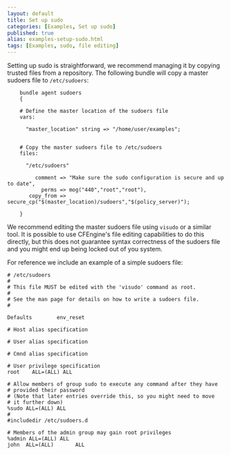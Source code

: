 ```yaml
---
layout: default
title: Set up sudo
categories: [Examples, Set up sudo]
published: true
alias: examples-setup-sudo.html
tags: [Examples, sudo, file editing]
---
```


Setting up sudo is straightforward, we recommend managing it by copying trusted files from a repository. The following bundle will copy a master sudoers file to `/etc/sudoers`:

```cf3
	bundle agent sudoers
	{

	# Define the master location of the sudoers file
	vars:

	  "master_location" string => "/home/user/examples";


	# Copy the master sudoers file to /etc/sudoers
	files:

	  "/etc/sudoers"

	     comment => "Make sure the sudo configuration is secure and up to date",
	       perms => mog("440","root","root"),
	   copy_from => secure_cp("$(master_location)/sudoers","$(policy_server)");

	}
```

We recommend editing the master sudoers file using `visudo` or a similar tool. It is possible to use CFEngine's file editing capabilities to do this directly, but this does not guarantee syntax correctness of the sudoers file and you might end up being locked out of you system.

For reference we include an example of a simple sudoers file:

	# /etc/sudoers
	#
	# This file MUST be edited with the 'visudo' command as root.
	#
	# See the man page for details on how to write a sudoers file.
	#

	Defaults        env_reset

	# Host alias specification

	# User alias specification

	# Cmnd alias specification

	# User privilege specification
	root    ALL=(ALL) ALL

	# Allow members of group sudo to execute any command after they have
	# provided their password
	# (Note that later entries override this, so you might need to move
	# it further down)
	%sudo ALL=(ALL) ALL
	#
	#includedir /etc/sudoers.d

	# Members of the admin group may gain root privileges
	%admin ALL=(ALL) ALL
	john  ALL=(ALL)       ALL

